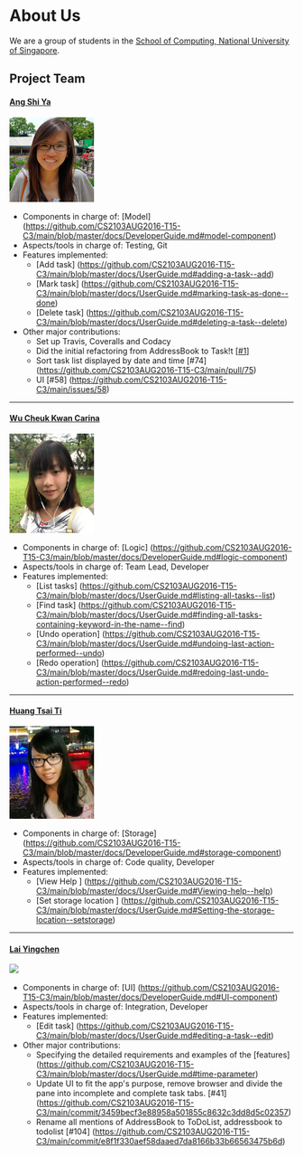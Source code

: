 # About Us

We are a group of students in the [School of Computing, National University of Singapore](http://www.comp.nus.edu.sg).

## Project Team

#### [Ang Shi Ya](https://github.com/AngShiYa) <br>
<img src="images/ShiYa.png" width="150"><br>
* Components in charge of: [Model] (https://github.com/CS2103AUG2016-T15-C3/main/blob/master/docs/DeveloperGuide.md#model-component)
* Aspects/tools in charge of: Testing, Git
* Features implemented: 
  * [Add task] (https://github.com/CS2103AUG2016-T15-C3/main/blob/master/docs/UserGuide.md#adding-a-task--add)
  * [Mark task] (https://github.com/CS2103AUG2016-T15-C3/main/blob/master/docs/UserGuide.md#marking-task-as-done--done)
  * [Delete task] (https://github.com/CS2103AUG2016-T15-C3/main/blob/master/docs/UserGuide.md#deleting-a-task--delete) 
* Other major contributions:
  * Set up Travis, Coveralls and Codacy
  * Did the initial refactoring from AddressBook to Task!t [[#1](https://github.com/CS2103AUG2016-T15-C3/main/pull/2)]
  * Sort task list displayed by date and time [#74] (https://github.com/CS2103AUG2016-T15-C3/main/pull/75)
  * UI [#58] (https://github.com/CS2103AUG2016-T15-C3/main/issues/58)

-----

#### [Wu Cheuk Kwan Carina](https://github.com/carinackwu) <br>
<img src="images/Carina.jpeg" width="150"><br>
* Components in charge of: [Logic] (https://github.com/CS2103AUG2016-T15-C3/main/blob/master/docs/DeveloperGuide.md#logic-component)
* Aspects/tools in charge of: Team Lead, Developer
* Features implemented: 
  * [List tasks] (https://github.com/CS2103AUG2016-T15-C3/main/blob/master/docs/UserGuide.md#listing-all-tasks--list)
  * [Find task] (https://github.com/CS2103AUG2016-T15-C3/main/blob/master/docs/UserGuide.md#finding-all-tasks-containing-keyword-in-the-name--find)
  * [Undo operation] (https://github.com/CS2103AUG2016-T15-C3/main/blob/master/docs/UserGuide.md#undoing-last-action-performed--undo)
  * [Redo operation] (https://github.com/CS2103AUG2016-T15-C3/main/blob/master/docs/UserGuide.md#redoing-last-undo-action-performed--redo)

-----

#### [Huang Tsai Ti](https://github.com/tyrahuang) <br>
<img src="images/TsaiTi.jpg" width="150"><br>
* Components in charge of: [Storage] 
(https://github.com/CS2103AUG2016-T15-C3/main/blob/master/docs/DeveloperGuide.md#storage-component)
* Aspects/tools in charge of: Code quality, Developer
* Features implemented:
  * [View Help ]
(https://github.com/CS2103AUG2016-T15-C3/main/blob/master/docs/UserGuide.md#Viewing-help--help) 
  * [Set storage location ]
(https://github.com/CS2103AUG2016-T15-C3/main/blob/master/docs/UserGuide.md#Setting-the-storage-location--setstorage)

-----

#### [Lai Yingchen](https://github.com/yingchen0505) <br>
<img src="images/Yingchen.JPG" width="150"><br> 
* Components in charge of: [UI] (https://github.com/CS2103AUG2016-T15-C3/main/blob/master/docs/DeveloperGuide.md#UI-component)
* Aspects/tools in charge of: Integration, Developer 
* Features implemented: 
  * [Edit task] (https://github.com/CS2103AUG2016-T15-C3/main/blob/master/docs/UserGuide.md#editing-a-task--edit)
* Other major contributions:
  * Specifying the detailed requirements and examples of the [features]
(https://github.com/CS2103AUG2016-T15-C3/main/blob/master/docs/UserGuide.md#time-parameter)
  * Update UI to fit the app's purpose, remove browser and divide the pane into incomplete and complete task tabs. [#41]
(https://github.com/CS2103AUG2016-T15-C3/main/commit/3459becf3e88958a501855c8632c3dd8d5c02357)
  * Rename all mentions of AddressBook to ToDoList, addressbook to todolist [#104] (https://github.com/CS2103AUG2016-T15-C3/main/commit/e8f1f330aef58daaed7da8166b33b66563475b6d)

